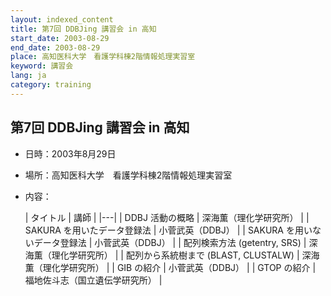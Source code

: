 ```yaml
---
layout: indexed_content
title: 第7回 DDBJing 講習会 in 高知
start_date: 2003-08-29
end_date: 2003-08-29
place: 高知医科大学　看護学科棟2階情報処理実習室
keyword: 講習会
lang: ja
category: training
---
```


## 第7回 DDBJing 講習会 in 高知  <a name="7"></a>

-   日時：2003年8月29日
-   場所：高知医科大学　看護学科棟2階情報処理実習室
-   内容：

    | タイトル | 講師 |
    |---|
    | DDBJ 活動の概略 | 深海薫（理化学研究所） |
    | SAKURA を用いたデータ登録法 | 小菅武英（DDBJ） |
    | SAKURA を用いないデータ登録法 | 小菅武英（DDBJ） |
    | 配列検索方法 (getentry, SRS) | 深海薫（理化学研究所） |
    | 配列から系統樹まで (BLAST, CLUSTALW) | 深海薫（理化学研究所） |
    | GIB の紹介 | 小菅武英（DDBJ） |
    | GTOP の紹介 | 福地佐斗志（国立遺伝学研究所） |
